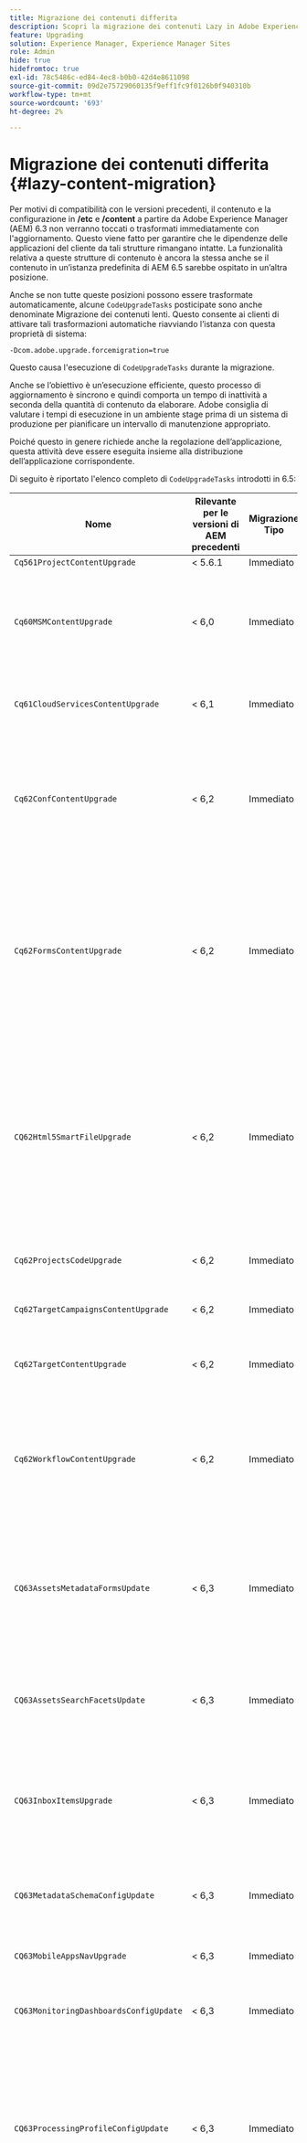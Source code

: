 ```yaml
---
title: Migrazione dei contenuti differita
description: Scopri la migrazione dei contenuti Lazy in Adobe Experience Manager 6.4.
feature: Upgrading
solution: Experience Manager, Experience Manager Sites
role: Admin
hide: true
hidefromtoc: true
exl-id: 78c5486c-ed84-4ec8-b0b0-42d4e8611098
source-git-commit: 09d2e75729060135f9eff1fc9f0126b0f940310b
workflow-type: tm+mt
source-wordcount: '693'
ht-degree: 2%

---
```


# Migrazione dei contenuti differita {#lazy-content-migration}

Per motivi di compatibilità con le versioni precedenti, il contenuto e la configurazione in **/etc** e **/content** a partire da Adobe Experience Manager (AEM) 6.3 non verranno toccati o trasformati immediatamente con l&#39;aggiornamento. Questo viene fatto per garantire che le dipendenze delle applicazioni del cliente da tali strutture rimangano intatte. La funzionalità relativa a queste strutture di contenuto è ancora la stessa anche se il contenuto in un’istanza predefinita di AEM 6.5 sarebbe ospitato in un’altra posizione.

Anche se non tutte queste posizioni possono essere trasformate automaticamente, alcune `CodeUpgradeTasks` posticipate sono anche denominate Migrazione dei contenuti lenti. Questo consente ai clienti di attivare tali trasformazioni automatiche riavviando l’istanza con questa proprietà di sistema:

```shell
-Dcom.adobe.upgrade.forcemigration=true
```

Questo causa l&#39;esecuzione di `CodeUpgradeTasks` durante la migrazione.

Anche se l’obiettivo è un’esecuzione efficiente, questo processo di aggiornamento è sincrono e quindi comporta un tempo di inattività a seconda della quantità di contenuto da elaborare. Adobe consiglia di valutare i tempi di esecuzione in un ambiente stage prima di un sistema di produzione per pianificare un intervallo di manutenzione appropriato.

Poiché questo in genere richiede anche la regolazione dell’applicazione, questa attività deve essere eseguita insieme alla distribuzione dell’applicazione corrispondente.

Di seguito è riportato l&#39;elenco completo di `CodeUpgradeTasks` introdotti in 6.5:

| **Nome** | **Rilevante** **per le versioni di AEM precedenti** | **Migrazione** **Tipo** | **Dettagli** |
|---|---|---|---|
| `Cq561ProjectContentUpgrade` | &lt; 5.6.1 | Immediato |  |
| `Cq60MSMContentUpgrade` | &lt; 6,0 | Immediato | Rileva tutti i `LiveRelationShips` da `VersionStorage` che sono stati eliminati e aggiunge la proprietà di esclusione all&#39;elemento padre |
| `Cq61CloudServicesContentUpgrade` | &lt; 6,1 | Immediato | Ristruttura i servizi cloud per la sicurezza per impostazione predefinita |
| `Cq62ConfContentUpgrade` | &lt; 6,2 | Immediato | Rimuove il collegamento basato su proprietà da **/content** a **/conf** (sostituito dal meccanismo OSGi), genera la configurazione OSGi corrispondente |
| `Cq62FormsContentUpgrade` | &lt; 6,2 | Immediato | A causa della gestione di merge_preserve, la regola di negazione sicura per impostazione predefinita sostituisce le autorizzazioni specificate, rendendo necessario il riordinamento al momento dell’aggiornamento |
| `CQ62Html5SmartFileUpgrade` | &lt; 6,2 | Immediato | Rileva i componenti utilizzando il widget Html5SmartFile, cerca gli utilizzi del componente nel contenuto e ripristina la persistenza, spostando efficacemente il binario di un livello inferiore e non memorizzandolo a livello di componente. |
| `Cq62ProjectsCodeUpgrade` | &lt; 6,2 | Immediato | Sposta i vecchi progetti di stile da **/etc/projects** a **/content/projects** |
| `Cq62TargetCampaignsContentUpgrade` | &lt; 6,2 | Immediato | Introduce un livello contenitore nella gerarchia (Aree) e regola i riferimenti. |
| `Cq62TargetContentUpgrade` | &lt; 6,2 | Immediato | Imposta i nomi delle posizioni fisse per i componenti di destinazione. |
| `Cq62WorkflowContentUpgrade` | &lt; 6,2 | Immediato | Trasformazione complessa di modelli di flusso di lavoro precedenti alla versione 6.2 di strutture, istanze, notifiche, con successiva unione dal percorso di backup da **/var/backup** |
| `CQ63AssetsMetadataFormsUpdate` | &lt; 6,3 | Immediato | Sposta le risorse, gli schemi di metadati personalizzati e i profili di elaborazione da **/apps** a **/conf** e traduce i moduli di schema metadati e profili metadati da coral2 a coral3. |
| `CQ63AssetsSearchFacetsUpdate` | &lt; 6,3 | Immediato | Sposta le risorse e i facet di ricerca personalizzati da **/apps** a **/conf** e traduce i moduli schema metadati e profili metadati da coral2 a coral3. |
| `CQ63InboxItemsUpgrade` | &lt; 6,3 | Immediato | Aggiorna Posta in arrivoElementi per l&#39;ordinamento degli elementi della casella in entrata (regolazione dei metadati per un ordinamento efficiente) |
| `CQ63MetadataSchemaConfigUpdate` | &lt; 6,3 | Immediato | Regola la proprietà metadataSchema nella cartella sostituendo i percorsi relativi a **/conf** al posto di **/apps** |
| `CQ63MobileAppsNavUpgrade` | &lt; 6,3 | Immediato | Regolazione della struttura di navigazione |
| `CQ63MonitoringDashboardsConfigUpdate` | &lt; 6,3 | Immediato | Sposta le configurazioni personalizzate per i dashboard di monitoraggio da **/libs** e **/apps** |
| `CQ63ProcessingProfileConfigUpdate` | &lt; 6,3 | Immediato | Traduce la proprietà processingProfile (utilizzata fino alla versione 6.1) in Assets per corrispondere alla struttura della versione 6.3 e successive. Inoltre regola i percorsi relativi del profilo a **/conf** al posto di **/apps**. |
| `CQ63ToolsMenuEntriesContentUpgrade` | &lt; 6,3 | Immediato | Attività di aggiornamento che rimuove le voci di menu obsolete di CRXDE Lite e Console Web in caso di aggiornamento. |
| `CQ64CommunitiesConfigsCleanupTask` | &lt; 6,3 | Ritardato | Spostando le configurazioni cloud SRP, le configurazioni delle parole chiave della community, si puliscono **/etc/social** e **/etc/enablement** (è necessario regolare riferimenti e dati durante l&#39;esecuzione della migrazione lenta: nessuna parte dell&#39;applicazione deve più dipendere da questa struttura). |
| `CQ64LegacyCloudSettingsCleanupTask` | &lt; 6,4 | Ritardato | Pulisce **/etc/cloudsettings** (contenente la configurazione ContextHub). La configurazione viene migrata automaticamente al primo accesso. Nel caso in cui la migrazione dei contenuti lazy venga avviata insieme all&#39;aggiornamento, questi contenuti in **/etc/cloudsettings** devono essere conservati tramite pacchetto prima dell&#39;aggiornamento e reinstallati per consentire l&#39;avvio della trasformazione implicita, insieme a una successiva disinstallazione del pacchetto dopo il completamento. |
| `CQ64UsersTitleFixTask` | &lt; 6,4 | Ritardato | Regola la struttura del titolo legacy al titolo nel nodo del profilo utente. |
| `CQ64CommerceMigrationTask` | &lt; 6,4 | Ritardato | Migra il contenuto commerce da **/etc/commerce** a **/var/commerce**. Durante la migrazione il contenuto viene spostato e i riferimenti al contenuto spostato vengono aggiornati per riflettere la nuova posizione. |
| `CQ65DMMigrationTask` | &lt; 6,5 | Ritardato | Migra le impostazioni del catalogo legacy e le impostazioni dei servizi cloud Dynamic Media da **/etc** a **/conf** |
| `CQ65LegacyClientlibsCleanupTask` | &lt; 6,5 | Ritardato | Pulisci clientlibs legacy esistenti in **/etc/clientlibs** |

